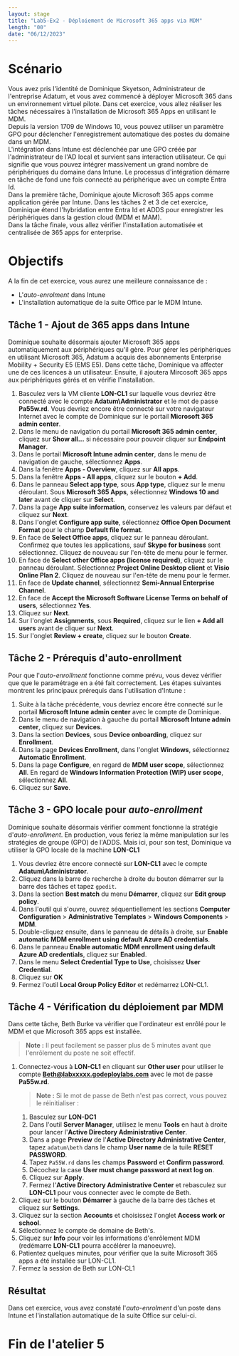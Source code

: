 ```yaml
---
layout: stage
title: "Lab5-Ex2 - Déploiement de Microsoft 365 apps via MDM"
length: "00"
date: "06/12/2023"
---
```

# Scénario
Vous avez pris l'identité de Dominique Skyetson, Administrateur de l'entreprise Adatum, et vous avez commencé à déployer Microsoft 365 dans un environnement virtuel pilote. Dans cet exercice, vous allez réaliser les tâches nécessaires à l'installation de Microsoft 365 Apps en utilisant le MDM.  
Depuis la version 1709 de Windows 10, vous pouvez utiliser un paramètre GPO pour déclencher l'enregistrement automatique des postes du domaine dans un MDM.  
L'intégration dans Intune est déclenchée par une GPO créée par l'administrateur de l'AD local et survient sans interaction utilisateur. Ce qui signifie que vous pouvez intégrer massivement un grand nombre de périphériques du domaine dans Intune. Le processus d'intégration démarre en tâche de fond une fois connecté au périphérique avec un compte Entra Id.  
Dans la première tâche, Dominique ajoute Microsoft 365 apps comme application gérée par Intune.
Dans les tâches 2 et 3 de cet exercice, Dominique étend l'hybridation entre Entra Id et ADDS pour enregistrer les périphériques dans la gestion cloud (MDM et MAM).  
Dans la tâche finale, vous allez vérifier l'installation automatisée et centralisée de 365 apps for enterprise.

# Objectifs
A la fin de cet exercice, vous aurez une meilleure connaissance de :
- L'*auto-enrolment* dans Intune
- L'installation automatique de la suite Office par le MDM Intune.


## Tâche 1 - Ajout de 365 apps dans Intune
Dominique souhaite désormais ajouter Microsoft 365 apps automatiquement aux périphériques qu'il gère. Pour gérer les périphériques en utilisant Microsoft 365, Adatum a acquis des abonnements Enterprise Mobility + Security E5 (EMS E5). Dans cette tâche, Dominique va affecter une de ces licences à un utilisateur. Ensuite, il ajoutera Mircosoft 365 apps aux périphériques gérés et en vérifie l'installation.
1. Basculez vers la VM cliente **LON-CL1** sur laquelle vous devriez être connecté avec le compte **Adatum\Administrator** et le mot de passe **Pa55w.rd**. Vous devriez encore être connecté sur votre navigateur Internet avec le compte de Dominique sur le portail **Microsoft 365 admin center**.
1. Dans le menu de navigation du portail **Microsoft 365 admin center**, cliquez sur **Show all...** si nécessaire pour pouvoir cliquer sur **Endpoint Manager**.
1. Dans le portail **Microsoft Intune admin center**, dans le menu de navigation de gauche, sélectionnez **Apps**.
1. Dans la fenêtre **Apps - Overview**, cliquez sur **All apps**.
1. Dans la fenêtre **Apps - All apps**, cliquez sur le bouton **+ Add**.
1. Dans le panneau **Select app type**, sous **App type**, cliquez sur le menu déroulant. Sous **Microsoft 365 Apps**, sélectionnez **Windows 10 and later** avant de cliquer sur **Select**.
1. Dans la page **App suite information**, conservez les valeurs par défaut et cliquez sur **Next**.
1. Dans l'onglet **Configure app suite**, sélectionnez **Office Open Document Format** pour le champ **Default file format**.
1. En face de **Select Office apps**, cliquez sur le panneau déroulant. Confirmez que toutes les applications, sauf **Skype for business** sont sélectionnez. Cliquez de nouveau sur l'en-tête de menu pour le fermer.
1. En face de **Select other Office apps (license required)**, cliquez sur le panneau déroulant. Sélectionnez **Project Online Desktop client** et **Visio Online Plan 2**. Cliquez de nouveau sur l'en-tête de menu pour le fermer.
1. En face de **Update channel**, sélectionnez **Semi-Annual Enterprise Channel**.
1. En face de **Accept the Microsoft Software License Terms on behalf of users**, sélectionnez **Yes**.
1. Cliquez sur **Next**.
1. Sur l'onglet **Assignments**, sous **Required**, cliquez sur le lien **+ Add all users** avant de cliquer sur **Next**.
1. Sur l'onglet **Review + create**, cliquez sur le bouton **Create**.

## Tâche 2 - Prérequis d'auto-enrollment
Pour que l'*auto-enrollment* fonctionne comme prévu, vous devez vérifier que que le paramétrage en a été fait correctement. Les étapes suivantes montrent les principaux prérequis dans l'utilisation d'Intune :  
1. Suite à la tâche précédente, vous devriez encore être connecté sur le portail **Microsoft Intune admin center** avec le compte de Dominique.
1. Dans le menu de navigation à gauche du portail **Microsoft Intune admin center**, cliquez sur **Devices**.
1. Dans la section **Devices**, sous **Device onboarding**, cliquez sur **Enrollment**.
1. Dans la page **Devices Enrollment**, dans l'onglet **Windows**, sélectionnez **Automatic Enrollment**.
1. Dans la page **Configure**, en regard de **MDM user scope**, sélectionnez **All**. En regard de **Windows Information Protection (WIP) user scope**, sélectionnez **All**.
1. Cliquez sur **Save**.

## Tâche 3 - GPO locale pour *auto-enrollment*
Dominique souhaite désormais vérifier comment fonctionne la stratégie d'*auto-enrollment*. En production, vous feriez la même manipulation sur les stratégies de groupe (GPO) de l'ADDS. Mais ici, pour son test, Dominique va utiliser la GPO locale de la machine **LON-CL1**
1. Vous devriez être encore connecté sur **LON-CL1** avec le compte **Adatum\Administrator**. 
1. Cliquez dans la barre de recherche à droite du bouton démarrer sur la barre des tâches et tapez ```gpedit```.
1. Dans la section **Best match** du menu **Démarrer**, cliquez sur **Edit group policy**.
1. Dans l'outil qui s'ouvre, ouvrez séquentiellement les sections **Computer Configuration** > **Administrative Templates** > **Windows Components** > **MDM**.
1. Double-cliquez ensuite, dans le panneau de détails à droite, sur **Enable automatic MDM enrollment using default Azure AD credentials**. 
1. Dans le panneau **Enable automatic MDM enrollment using default Azure AD credentials**, cliquez sur **Enabled**.
1. Dans le menu **Select Credential Type to Use**, choisissez **User Credential**.
1. Cliquez sur **OK**
1. Fermez l'outil **Local Group Policy Editor** et redémarrez LON-CL1.

## Tâche 4 - Vérification du déploiement par MDM
Dans cette tâche, Beth Burke va vérifier que l'ordinateur est enrôlé pour le MDM et que Microsoft 365 apps est installée.
>**Note :** Il peut facilement se passer plus de 5 minutes avant que l'enrôlement du poste ne soit effectif.

1. Connectez-vous à  **LON-CL1** en cliquant sur **Other user** pour utiliser le compte **Beth@labxxxxx.godeploylabs.com** avec le mot de passe **Pa55w.rd**.
   >**Note :** Si le mot de passe de Beth n'est pas correct, vous pouvez le réinitialiser :
      1. Basculez sur **LON-DC1**
      1. Dans l'outil **Server Manager**, utilisez le menu **Tools** en haut à droite pour lancer l'**Active Directory Administrative Center**.
      1. Dans a page **Preview** de l'**Active Directory Administrative Center**, tapez ```adatum\beth``` dans le champ **User name** de la tuile **RESET PASSWORD**.
      1. Tapez ```Pa55W.rd``` dans les champs **Password** et **Confirm password**.
      1. Décochez la case **User must change password at next log on**.
      1. Cliquez sur **Apply**.
      1. Fermez l'**Active Directory Administrative Center** et rebasculez sur **LON-CL1** pour vous connecter avec le compte de Beth.
1. Cliquez sur le bouton **Démarrer** à gauche de la barre des tâches et cliquez sur **Settings**.
1. Cliquez sur la section **Accounts** et choisissez l'onglet **Access work or school**.
1. Sélectionnez le compte de domaine de Beth's.
1. Cliquez sur **Info** pour voir les informations d'enrôlement MDM (redémarre **LON-CL1** pourra accélérer la manoeuvre).
1. Patientez quelques minutes, pour vérifier que la suite Microsoft 365 apps a été installée sur LON-CL1.
1. Fermez la session de Beth sur LON-CL1

## Résultat
Dans cet exercice, vous avez constaté l'*auto-enrolment* d'un poste dans Intune et l'installation automatique de la suite Office sur celui-ci.

# Fin de l'atelier 5